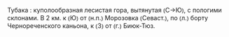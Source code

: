 ---
---

Тубака
: куполообразная лесистая гора, вытянутая ⦅С→Ю⦆, с пологими склонами. В 2 км. к ⦅Ю⦆ от ⦅н.п.⦆ Морозовка ⦅Севаст.⦆, по ⦅л.⦆ борту Чернореченского каньона, к ⦅З⦆ от ⦅г.⦆ Биюк-Тюз.
